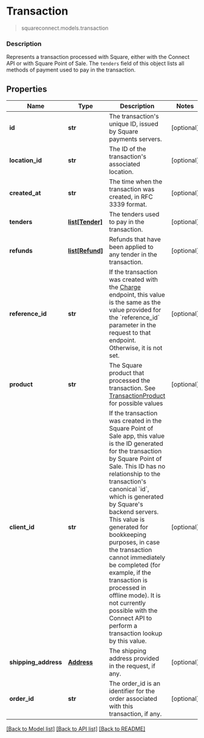 # Transaction
> squareconnect.models.transaction

### Description

Represents a transaction processed with Square, either with the Connect API or with Square Point of Sale.  The `tenders` field of this object lists all methods of payment used to pay in the transaction.

## Properties
Name | Type | Description | Notes
------------ | ------------- | ------------- | -------------
**id** | **str** | The transaction&#39;s unique ID, issued by Square payments servers. | [optional] 
**location_id** | **str** | The ID of the transaction&#39;s associated location. | [optional] 
**created_at** | **str** | The time when the transaction was created, in RFC 3339 format. | [optional] 
**tenders** | [**list[Tender]**](Tender.md) | The tenders used to pay in the transaction. | [optional] 
**refunds** | [**list[Refund]**](Refund.md) | Refunds that have been applied to any tender in the transaction. | [optional] 
**reference_id** | **str** | If the transaction was created with the [Charge](#endpoint-charge) endpoint, this value is the same as the value provided for the &#x60;reference_id&#x60; parameter in the request to that endpoint. Otherwise, it is not set. | [optional] 
**product** | **str** | The Square product that processed the transaction. See [TransactionProduct](#type-transactionproduct) for possible values | [optional] 
**client_id** | **str** | If the transaction was created in the Square Point of Sale app, this value is the ID generated for the transaction by Square Point of Sale.  This ID has no relationship to the transaction&#39;s canonical &#x60;id&#x60;, which is generated by Square&#39;s backend servers. This value is generated for bookkeeping purposes, in case the transaction cannot immediately be completed (for example, if the transaction is processed in offline mode).  It is not currently possible with the Connect API to perform a transaction lookup by this value. | [optional] 
**shipping_address** | [**Address**](Address.md) | The shipping address provided in the request, if any. | [optional] 
**order_id** | **str** | The order_id is an identifier for the order associated with this transaction, if any. | [optional] 

[[Back to Model list]](../README.md#documentation-for-models) [[Back to API list]](../README.md#documentation-for-api-endpoints) [[Back to README]](../README.md)



